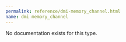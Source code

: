 ```yaml
---
permalink: reference/dmi-memory_channel.html
name: dmi memory_channel
---
```


No documentation exists for this type.